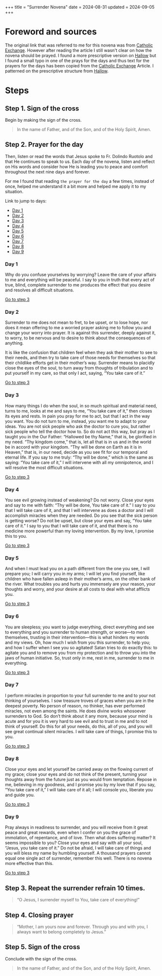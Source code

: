 +++
title = "Surrender Novena"
date = 2024-08-31
updated = 2024-09-05
+++

# Foreword and sources

The original link that was referred to me for this novena was from [Catholic Exchange][ce].
However after reading the article I still wasn't clear on how the novena should be prayed.
I found a more prescriptive version on [Hallow][hallow] but I found a small typo in one of the prays for the days and thus text for the prayers for the days has been copied from the [Catholic Exchange](ce) Article.
I patterned on the prescriptive structure from [Hallow](hallow).

[hallow]: https://hallow.com/blog/how-to-pray-the-surrender-novena/
[ce]: https://catholicexchange.com/the-surrender-novena-let-jesus-take-care-of-everything/

# Steps

## Step 1. Sign of the cross

Begin by making the sign of the cross.

> In the name of Father, and of the Son, and of the Holy Spirit, Amen.

## Step 2. Prayer for the day

Then, listen or read the words that Jesus spoke to Fr. Dolindo Ruotolo and that He continues to speak to us.
Each day of the novena, listen and reflect on His words and consider how He is leading you to peace and comfort throughout the next nine days and forever.

For me I found that reading `the prayer for the day` a few times, instead of once, helped me understand it a bit more and helped me apply it to my situation.

Link to jump to days:

- [Day 1](#day-1)
- [Day 2](#day-2)
- [Day 3](#day-3)
- [Day 4](#day-4)
- [Day 5](#day-5)
- [Day 6](#day-6)
- [Day 7](#day-7)
- [Day 8](#day-8)
- [Day 9](#day-9)

### Day 1

Why do you confuse yourselves by worrying? Leave the care of your affairs to me and everything will be peaceful.
I say to you in truth that every act of true, blind, complete surrender to me produces the effect that you desire and resolves all difficult situations.

[Go to step 3](#step-3-repeat-the-surrender-refrain-10-times)

### Day 2

Surrender to me does not mean to fret, to be upset, or to lose hope, nor does it mean offering to me a worried prayer asking me to follow you and change your worry into prayer.
It is against this surrender, deeply against it, to worry, to be nervous and to desire to think about the consequences of anything.

It is like the confusion that children feel when they ask their mother to see to their needs, and then try to take care of those needs for themselves so that their childlike efforts get in their mother’s way.
Surrender means to placidly close the eyes of the soul, to turn away from thoughts of tribulation and to put yourself in my care, so that only I act, saying, “You take care of it.”

[Go to step 3](#step-3-repeat-the-surrender-refrain-10-times)

### Day 3

How many things I do when the soul, in so much spiritual and material need, turns to me, looks at me and says to me, “You take care of it,” then closes its eyes and rests.
In pain you pray for me to act, but that I act in the way you want.
You do not turn to me, instead, you want me to adapt to your ideas.
You are not sick people who ask the doctor to cure you, but rather sick people who tell the doctor how to.
So do not act this way, but pray as I taught you in the Our Father: “Hallowed be thy Name,” that is, be glorified in my need.
“Thy kingdom come,” that is, let all that is in us and in the world be in accord with your kingdom.
“Thy will be done on Earth as it is in Heaven,” that is, in our need, decide as you see fit for our temporal and eternal life.
If you say to me truly: “Thy will be done,” which is the same as saying: “You take care of it,” I will intervene with all my omnipotence, and I will resolve the most difficult situations.

[Go to step 3](#step-3-repeat-the-surrender-refrain-10-times)

### Day 4

You see evil growing instead of weakening? Do not worry.
Close your eyes and say to me with faith: “Thy will be done, You take care of it.”
I say to you that I will take care of it, and that I will intervene as does a doctor and I will accomplish miracles when they are needed.
Do you see that the sick person is getting worse? Do not be upset, but close your eyes and say, “You take care of it.”
I say to you that I will take care of it, and that there is no medicine more powerful than my loving intervention.
By my love, I promise this to you.

[Go to step 3](#step-3-repeat-the-surrender-refrain-10-times)

### Day 5

And when I must lead you on a path different from the one you see, I will prepare you; I will carry you in my arms; I will let you find yourself, like children who have fallen asleep in their mother’s arms, on the other bank of the river.
What troubles you and hurts you immensely are your reason, your thoughts and worry, and your desire at all costs to deal with what afflicts you.

[Go to step 3](#step-3-repeat-the-surrender-refrain-10-times)

### Day 6

You are sleepless; you want to judge everything, direct everything and see to everything and you surrender to human strength, or worse—to men themselves, trusting in their intervention—this is what hinders my words and my views.
Oh, how much I wish from you this surrender, to help you; and how I suffer when I see you so agitated! Satan tries to do exactly this: to agitate you and to remove you from my protection and to throw you into the jaws of human initiative.
So, trust only in me, rest in me, surrender to me in everything.

[Go to step 3](#step-3-repeat-the-surrender-refrain-10-times)

### Day 7

I perform miracles in proportion to your full surrender to me and to your not thinking of yourselves.
I sow treasure troves of graces when you are in the deepest poverty.
No person of reason, no thinker, has ever performed miracles, not even among the saints.
He does divine works whosoever surrenders to God.
So don’t think about it any more, because your mind is acute and for you it is very hard to see evil and to trust in me and to not think of yourself.
Do this for all your needs, do this, all of you, and you will see great continual silent miracles.
I will take care of things, I promise this to you.

[Go to step 3](#step-3-repeat-the-surrender-refrain-10-times)

### Day 8

Close your eyes and let yourself be carried away on the flowing current of my grace; close your eyes and do not think of the present, turning your thoughts away from the future just as you would from temptation.
Repose in me, believing in my goodness, and I promise you by my love that if you say, “You take care of it,” I will take care of it all; I will console you, liberate you and guide you.

[Go to step 3](#step-3-repeat-the-surrender-refrain-10-times)

### Day 9

Pray always in readiness to surrender, and you will receive from it great peace and great rewards, even when I confer on you the grace of immolation, of repentance, and of love.
Then what does suffering matter? It seems impossible to you? Close your eyes and say with all your soul, “Jesus, you take care of it.”
Do not be afraid, I will take care of things and you will bless my name by humbling yourself.
A thousand prayers cannot equal one single act of surrender, remember this well.
There is no novena more effective than this.

[Go to step 3](#step-3-repeat-the-surrender-refrain-10-times)

## Step 3. Repeat the surrender refrain 10 times.

> “O Jesus, I surrender myself to You, take care of everything!”

## Step 4. Closing prayer

> “Mother, I am yours now and forever. Through you and with you, I always want to belong completely to Jesus.”

## Step 5. Sign of the cross

Conclude with the sign of the cross.

> In the name of Father, and of the Son, and of the Holy Spirit, Amen.

